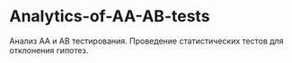 # Analytics-of-AA-AB-tests
Анализ АА и АВ тестирования. Проведение статистических тестов для отклонения гипотез.
